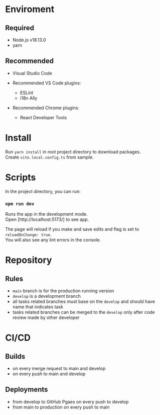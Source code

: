 # Enviroment

## Required

- Node.js v18.13.0
- yarn

## Recommended

- Visual Studio Code

- Recommended VS Code plugins:
    - ESLint
    - i18n Ally

- Recommended Chrome plugins:
    - React Developer Tools

# Install

Run `yarn install` in root project directory to download packages. \
Create `vite.local.config.ts` from sample.

# Scripts

In the project directory, you can run:

### `npm run dev`

Runs the app in the development mode.\
Open [http://localhost:5173/] to see app.

The page will reload if you make and save edits and flag is set to `reloadOnChange: true`. \
You will also see any lint errors in the console.

# Repository

## Rules
- `main` branch is for the production running version
- `develop` is a development branch
- all tasks related branches must base on the `develop` and should have name that indicates task 
- tasks related branches can be merged to the `develop` only after code review made by other developer

# CI/CD

## Builds
- on every merge request to main and develop
- on every push to main and develop

## Deployments
- from develop to GitHub Pgaes on every push to develop
- from main to production on every push to main

